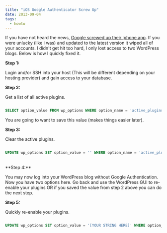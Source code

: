 ```yaml
---
title: "iOS Google Authenticator Screw Up"
date: 2013-09-04
tags:
  - howto
---
```

If you have not heard the news, [Google screwed up their iphone app](http://techcrunch.com/2013/09/04/dont-install-the-google-authenticator-for-ios-update-unless-you-want-your-stored-user-accounts-wiped/). If you were unlucky (like i was) and updated to the latest version it wiped all of your accounts. I didn't get hit too hard, I only lost access to two WordPress blogs. Below is how I quickly fixed it.

<!--more-->

**Step 1:**

Login and/or SSH into your host (This will be different depending on your hosting provider) and gain access to your database.

**Step 2:**

Get a list of all active plugins.

``` sql

SELECT option_value FROM wp_options WHERE option_name = 'active_plugins';

```

You are going to want to save this value (makes things easier later).

**Step 3:**

Clear the active plugins.

``` sql

UPDATE wp_options SET option_value = '' WHERE option_name = 'active_plugins';

```
<br>
**Step 4:**

You may now log into your WordPress blog without Google Authentication. Now you have two options here. Go back and use the WordPress GUI to re-enable your plugins OR if you saved the value from step 2 above you can do the next step.

**Step 5:**

Quickly re-enable your plugins.

``` sql

UPDATE wp_options SET option_value = '[YOUR STRING HERE]' WHERE option_name = 'active_plugins';

```

